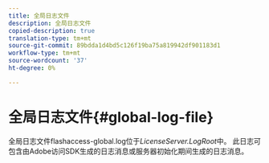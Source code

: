 ```yaml
---
title: 全局日志文件
description: 全局日志文件
copied-description: true
translation-type: tm+mt
source-git-commit: 89bdda1d4bd5c126f19ba75a819942df901183d1
workflow-type: tm+mt
source-wordcount: '37'
ht-degree: 0%

---
```



# 全局日志文件{#global-log-file}

全局日志文件flashaccess-global.log位于&#x200B;*LicenseServer.LogRoot*&#x200B;中。 此日志可包含由Adobe访问SDK生成的日志消息或服务器初始化期间生成的日志消息。
